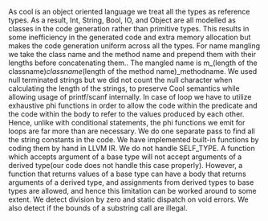 As cool is an object oriented language we treat all the types as reference types. As a result, Int, String, Bool, IO, and Object are all modelled as classes in the code generation rather than primitive types. This results in some inefficiency in the generated code and extra memory allocation but makes the code generation uniform across all the types. For name mangling we take the class name and the method name and prepend them with their lengths before concatenating them..
The mangled name is m_(length of the classname)_classname_(length of the method name)_methodname.
We used null terminated strings but we did not count the null character when calculating the length of the strings, to preserve Cool semantics while allowing usage of printf/scanf internally.
In case of loop we have to utilize exhaustive phi functions in order to allow the code within the predicate and the code within the body to refer to the values produced by each other. Hence, unlike with conditional statements, the phi functions we emit for loops are far more than are necessary.
We do one separate pass to find all the string constants in the code.
We have implemented built-in functions by coding them by hand in LLVM IR.
We do not handle SELF_TYPE.
A function which accepts argument of a base type will not accept arguments of a derived type(our code does not handle this case properly). However, a function that returns values of a base type can have a body that returns arguments of a derived type, and assignments from derived types to base types are allowed, and hence this limitation can be worked around to some extent.
We detect division by zero and static dispatch on void errors. We also detect if the bounds of a substring call are illegal.

